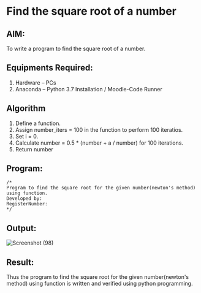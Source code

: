 # Find the square root of a number

## AIM:
To write a program to find the square root of a number.

## Equipments Required:
1. Hardware – PCs
2. Anaconda – Python 3.7 Installation / Moodle-Code Runner

## Algorithm
1. Define a function.
2. Assign number_iters = 100 in the function to perform 100 iteratios.
3. Set i = 0.
4. Calculate  number = 0.5 * (number + a / number) for 100 iterations.
5. Return number

## Program:
```
/*
Program to find the square root for the given number(newton's method) using function.
Developed by: 
RegisterNumber:  
*/
```

## Output:
![Screenshot (98)](https://github.com/drgbhuvaneswari/Square-root-of-a-number/assets/150009432/1c64ed1f-2506-4256-9157-6dc1eacea56f)



## Result:
Thus the program to find the square root for the given number(newton's method) using function is written and verified using python programming.
